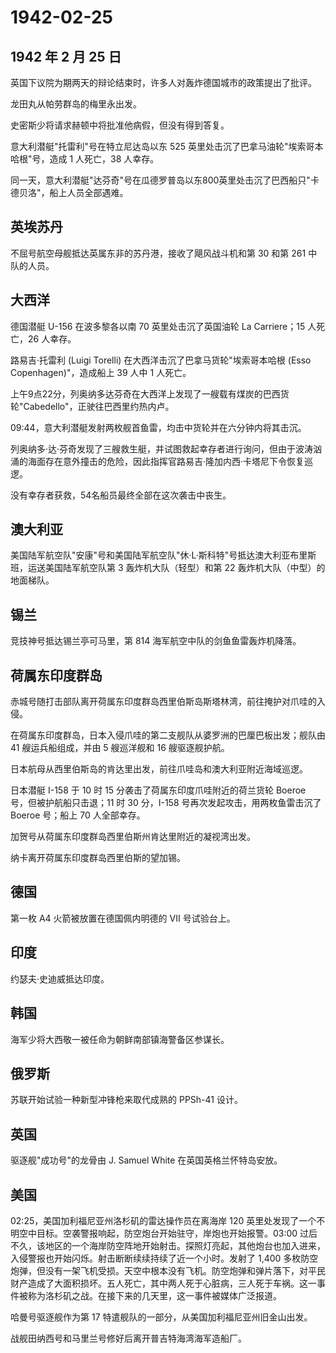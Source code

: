 # 1942-02-25

## 1942 年 2 月 25 日

英国下议院为期两天的辩论结束时，许多人对轰炸德国城市的政策提出了批评。

龙田丸从帕劳群岛的梅里永出发。

史密斯少将请求赫顿中将批准他病假，但没有得到答复。

意大利潜艇"托雷利"号在特立尼达岛以东 525
英里处击沉了巴拿马油轮"埃索哥本哈根"号，造成 1 人死亡，38 人幸存。

同一天，意大利潜艇"达芬奇"号在瓜德罗普岛以东800英里处击沉了巴西船只"卡德贝洛"，船上人员全部遇难。

## 英埃苏丹

不屈号航空母舰抵达英属东非的苏丹港，接收了飓风战斗机和第 30 和第 261
中队的人员。

## 大西洋

德国潜艇 U-156 在波多黎各以南 70 英里处击沉了英国油轮 La Carriere；15
人死亡，26 人幸存。

路易吉·托雷利 (Luigi Torelli) 在大西洋击沉了巴拿马货轮"埃索哥本哈根
(Esso Copenhagen)"，造成船上 39 人中 1 人死亡。

上午9点22分，列奥纳多达芬奇在大西洋上发现了一艘载有煤炭的巴西货轮"Cabedello"，正驶往巴西里约热内卢。

09:44，意大利潜艇发射两枚舰首鱼雷，均击中货轮并在六分钟内将其击沉。

列奥纳多·达·芬奇发现了三艘救生艇，并试图救起幸存者进行询问，但由于波涛汹涌的海面存在意外撞击的危险，因此指挥官路易吉·隆加内西·卡塔尼下令恢复巡逻。

没有幸存者获救，54名船员最终全部在这次袭击中丧生。

## 澳大利亚

美国陆军航空队"安康"号和美国陆军航空队"休·L·斯科特"号抵达澳大利亚布里斯班，运送美国陆军航空队第
3 轰炸机大队（轻型）和第 22 轰炸机大队（中型）的地面梯队。

## 锡兰

竞技神号抵达锡兰亭可马里，第 814 海军航空中队的剑鱼鱼雷轰炸机降落。

## 荷属东印度群岛

赤城号随打击部队离开荷属东印度群岛西里伯斯岛斯塔林湾，前往掩护对爪哇的入侵。

在荷属东印度群岛，日本入侵爪哇的第二支舰队从婆罗洲的巴厘巴板出发；舰队由
41 艘运兵船组成，并由 5 艘巡洋舰和 16 艘驱逐舰护航。

日本航母从西里伯斯岛的肯达里出发，前往爪哇岛和澳大利亚附近海域巡逻。

日本潜艇 I-158 于 10 时 15 分袭击了荷属东印度爪哇附近的荷兰货轮 Boeroe
号，但被护航船只击退；11 时 30 分，I-158
号再次发起攻击，用两枚鱼雷击沉了 Boeroe 号；船上 70 人全部幸存。

加贺号从荷属东印度群岛西里伯斯州肯达里附近的凝视湾出发。

纳卡离开荷属东印度群岛西里伯斯的望加锡。

## 德国

第一枚 A4 火箭被放置在德国佩内明德的 VII 号试验台上。

## 印度

约瑟夫·史迪威抵达印度。

## 韩国

海军少将大西敬一被任命为朝鲜南部镇海警备区参谋长。

## 俄罗斯

苏联开始试验一种新型冲锋枪来取代成熟的 PPSh-41 设计。

## 英国

驱逐舰"成功号"的龙骨由 J. Samuel White 在英国英格兰怀特岛安放。

## 美国

02:25，美国加利福尼亚州洛杉矶的雷达操作员在离海岸 120
英里处发现了一个不明空中目标。空袭警报响起，防空炮台开始驻守，岸炮也开始报警。03:00
过后不久，该地区的一个海岸防空阵地开始射击。探照灯亮起，其他炮台也加入进来，入侵警报也开始闪烁。射击断断续续持续了近一个小时。发射了
1,400
多枚防空炮弹，但没有一架飞机受损。天空中根本没有飞机。防空炮弹和弹片落下，对平民财产造成了大面积损坏。五人死亡，其中两人死于心脏病，三人死于车祸。这一事件被称为洛杉矶之战。在接下来的几天里，这一事件被媒体广泛报道。

哈曼号驱逐舰作为第 17 特遣舰队的一部分，从美国加利福尼亚州旧金山出发。

战舰田纳西号和马里兰号修好后离开普吉特海湾海军造船厂。

